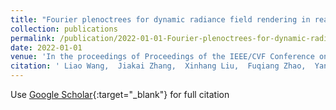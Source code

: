 ```yaml
---
title: "Fourier plenoctrees for dynamic radiance field rendering in real-time"
collection: publications
permalink: /publication/2022-01-01-Fourier-plenoctrees-for-dynamic-radiance-field-rendering-in-real-time
date: 2022-01-01
venue: 'In the proceedings of Proceedings of the IEEE/CVF Conference on Computer Vision and Pattern Recognition'
citation: ' Liao Wang,  Jiakai Zhang,  Xinhang Liu,  Fuqiang Zhao,  Yanshun Zhang,  Yingliang Zhang,  Minye Wu,  Jingyi Yu,  Lan Xu, &quot;Fourier plenoctrees for dynamic radiance field rendering in real-time.&quot; In the proceedings of Proceedings of the IEEE/CVF Conference on Computer Vision and Pattern Recognition, 2022.'
---
```

Use [Google Scholar](https://scholar.google.com/scholar?q=Fourier+plenoctrees+for+dynamic+radiance+field+rendering+in+real+time){:target="_blank"} for full citation